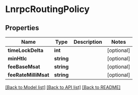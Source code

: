 # LnrpcRoutingPolicy

## Properties
Name | Type | Description | Notes
------------ | ------------- | ------------- | -------------
**timeLockDelta** | **int** |  | [optional] 
**minHtlc** | **string** |  | [optional] 
**feeBaseMsat** | **string** |  | [optional] 
**feeRateMilliMsat** | **string** |  | [optional] 

[[Back to Model list]](../README.md#documentation-for-models) [[Back to API list]](../README.md#documentation-for-api-endpoints) [[Back to README]](../README.md)


